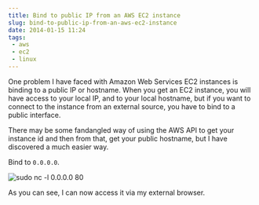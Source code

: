 ```yaml
---
title: Bind to public IP from an AWS EC2 instance
slug: bind-to-public-ip-from-an-aws-ec2-instance
date: 2014-01-15 11:24
tags: 
 - aws
 - ec2
 - linux
---
```

One problem I have faced with Amazon Web Services EC2 instances is binding to a public IP or hostname. When you get an EC2 instance, you will have access to your local IP, and to your local hostname, but if you want to connect to the instance from an external source, you have to bind to a public interface.

There may be some fandangled way of using the AWS API to get your instance id and then from that, get your public hostname, but I have discovered a much easier way. 

Bind to `0.0.0.0`.

![sudo nc -l 0.0.0.0 80](http://i.imgur.com/zyYHkpi.png)

As you can see, I can now access it via my external browser.